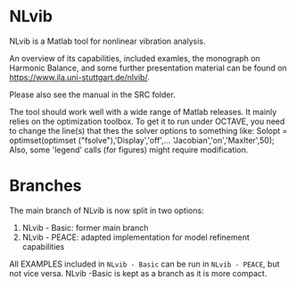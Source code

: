 # NLvib
NLvib is a Matlab tool for nonlinear vibration analysis.

An overview of its capabilities, included examles, the monograph on Harmonic Balance, and some further presentation material can be found on https://www.ila.uni-stuttgart.de/nlvib/.

Please also see the manual in the SRC folder.

The tool should work well with a wide range of Matlab releases. It mainly relies on the optimization toolbox.
To get it to run under OCTAVE, you need to change the line(s) that thes the solver options to something like:
   Solopt = optimset(optimset ("fsolve"),'Display','off',... 'Jacobian','on','MaxIter',50);
Also, some 'legend' calls (for figures) might require modification.

# Branches 
The main branch of NLvib is now split in two options:
1. NLvib - Basic: former main branch
2. NLvib - PEACE: adapted implementation for model refinement capabilities

All EXAMPLES included in `NLvib - Basic` can be run in `NLvib - PEACE`, but not vice versa.
NLvib -Basic is kept as a branch as it is more compact.
